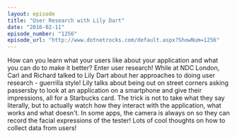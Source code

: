 ```yaml
---
layout: episode
title: "User Research with Lily Dart"
date: "2016-02-11"
episode_number: "1256"
episode_url: "http://www.dotnetrocks.com/default.aspx?ShowNum=1256"
---
```


How can you learn what your users like about your application and what you can do to make it better? Enter user research! While at NDC London, Carl and Richard talked to Lily Dart about her approaches to doing user research - guerrilla style! Lily talks about being out on street corners asking passersby to look at an application on a smartphone and give their impressions, all for a Starbucks card. The trick is not to take what they say literally, but to actually watch how they interact with the application, what works and what doesn't. In some apps, the camera is always on so they can record the facial expressions of the tester! Lots of cool thoughts on how to collect data from users!
